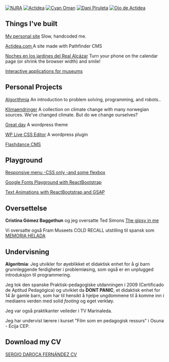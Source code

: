[![NJRA](http://www.flashdance.es/res/imgs/webs/thumbs/njra-2016.png)](http://www.actidea.es/nochesalcazar2017/calendario)
[![Actidea](http://www.flashdance.es/res/imgs/webs/thumbs/actidea-diseño.png)](http://www.actidea.com/diseño)
[![Cyan Oman](http://www.flashdance.es/res/imgs/webs/thumbs/cyan-animatica-oman.png)](http://www.cyananimatica.com/portfolio-items/national-museum-oman/?portfolioCats=1488)
[![Dani Piruleta](http://www.flashdance.es/res/imgs/webs/thumbs/dani-piruleta.png)](http://www.danielcuberta.com/)
[![Ojo de Actidea](http://www.flashdance.es/res/imgs/webs/thumbs/actidea-ojo.png)](http://www.actidea.com)

## Things I've built
[My personal site](http://www.flashdance.es)
Slow, handcoded me.

[Actidea.com ](http://www.actidea.com/diseño)
A site made with Pathfinder CMS

[Noches en los jardines del Real Alcázar](http://www.actidea.es/nochesalcazar2017/calendario)
Turn your phone on the calendar page (or shrink the browser width) and smile!

[Interactive applications for museums](http://www.cyananimatica.com/portfolio-items/national-museum-oman/?portfolioCats=1488)


## Personal Projects

[Algorithmia](http://www.flashdance.es/res/files/algoritmia/Algorithmia-a-didactic-unit-on-handling-problems--and-robots.pdf)
An introduction to problem solving, programming, and robots..

[Klimaendringer](http://www.flashdance.es/sergiodaroca/klimaendringer.html)
A collection on climate change with many norwegian sources. We've changed climate. But do we change ourselves?

[Great day](https://github.com/SergioDaroca/Great-Day-WordPress-theme)
A wordpress theme

[WP Live CSS Editor](https://wordpress.org/plugins/wp-live-css-editor/)
A wordpress plugin

[Flashdance CMS](https://www.youtube.com/watch?v=Xio8YCLB6-o)

## Playground

[Responsive menu -CSS only -and some flexbox](https://codepen.io/SergioDaroca/pen/bgKPqY)

[Google Fonts Playground with ReactBootstrap](https://codepen.io/SergioDaroca/pen/PbgNRr)

[Text Animations with ReactBootstrap and GSAP](https://codepen.io/SergioDaroca/pen/dNPpNe?editors=0010)

## Oversettelse
**Cristina Gómez Baggethun** og jeg oversatte Ted Simons [The gipsy in me](http://www.interfolio.es/Actual/Entradas/2014/11/8_EL_GITANO_QUE_HAY_EN_MI.html)

Vi oversatte også Fram Museets COLD RECALL utstilling til spansk som [MEMORIA HELADA](http://www.museocienciavalladolid.es/opencms/mcva/QueOfrecemos/Actualidad/EventosPropios/eventospropios/eventoprop_0253.html?calYear=2017&calMonth=4)

## Undervisning
**Algoritmia**:
Jeg utvikler for øyeblikket et didaktisk enhet for å gi barn grunnleggende ferdigheter i problemløsing, som også er en unplugged introduksjon til programmering.

Jeg tok den spanske Praktisk-pedagogiske utdanningen i 2009 (Certificado de Aptitud Pedagógica) og utviklet da **DONT PANIC**, et didaktisk enhet for 14 år gamle barn, som har til hensikt å hjelpe ungdommene til å komme inn i mediaens verden med solid _footing_ og eget verktøy.

Jeg var også praktikanter veileder i TV Marinaleda.

Jeg har undervist lærere i kurset "Film som en pedagogisk ressurs" i Osuna - Écija CEP. 

## Download my CV
[SERGIO DAROCA FERNÁNDEZ CV](http://www.flashdance.es/res/files/Sergio-Daroca-curriculum-vitae.pdf)
